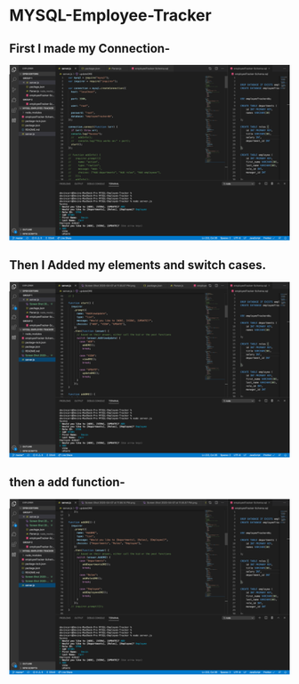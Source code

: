 # MYSQL-Employee-Tracker

## First I made my Connection-
![Image description](connection.png)

## Then I Added my elements and switch cases.
![Image description](Function.png)

## then a add function-
![Image description](Add.png)
